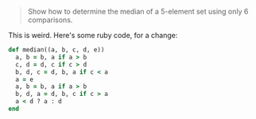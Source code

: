 > Show how to determine the median of a 5-element set using only 6 comparisons.

This is weird. Here's some ruby code, for a change:

```ruby
def median((a, b, c, d, e))
  a, b = b, a if a > b
  c, d = d, c if c > d
  b, d, c = d, b, a if c < a
  a = e
  a, b = b, a if a > b
  b, d, a = d, b, c if c > a
  a < d ? a : d
end
```
